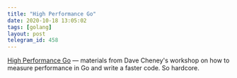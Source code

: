 ```yaml
---
title: "High Performance Go"
date: 2020-10-18 13:05:02
tags: [golang]
layout: post
telegram_id: 458
---
```


[High Performance Go](https://dave.cheney.net/high-performance-go-workshop/gophercon-2019.html) — materials from Dave Cheney's workshop on how to measure performance in Go and write a faster code. So hardcore.
